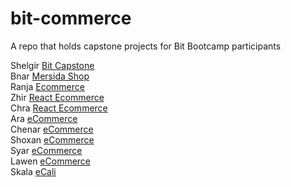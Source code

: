 # bit-commerce

A repo that holds capstone projects for Bit Bootcamp participants 




 Shelgir  [Bit Capstone](https://github.com/Shelgir/BitCapstone)\
 Bnar  [Mersida Shop](https://github.com/bnarhama/Mersida-Shop)\
 Ranja [Ecommerce](https://github.com/RanjDev/ecommerce)\
 Zhir [React Ecommerce](https://github.com/zhirtaha/react-Ecommerce)\
 Chra [React Ecommerce](https://github.com/chra-O/ecommerce)\
 Ara [eCommerce](https://github.com/YouCanCallMeAra/eCommerce)\
 Chenar [eCommerce](https://github.com/chenar-farhad/myProject/tree/master)\
 Shoxan [eCommerce](https://github.com/shoxosman/reactproject.git)\
 Syar [eCommerce](https://github.com/syar1122/react-ecommerce-last)\
 Lawen [eCommerce](https://github.com/lawen-coder/E-Commerce)\
 Skala [eCali](https://github.com/salimhamad/e-cali)
